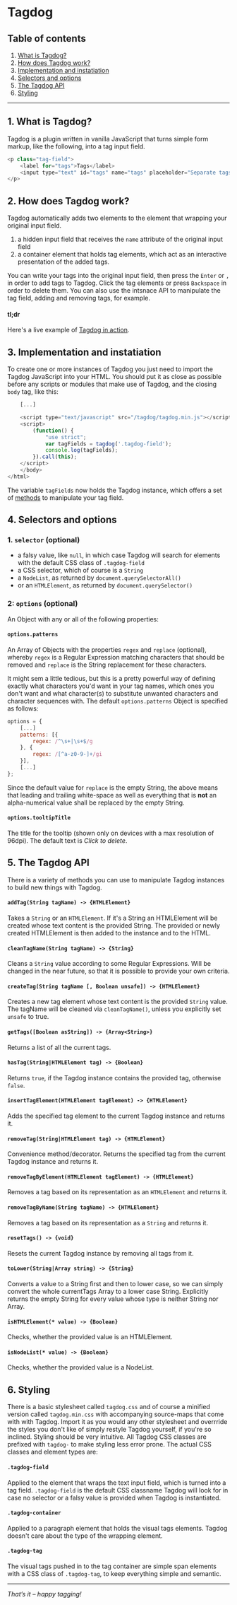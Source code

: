 # Tagdog

## Table of contents
1. [What is Tagdog?](#user-content-1-what-is-tagdog)
2. [How does Tagdog work?](#user-content-2-how-does-tagdog-work)
3. [Implementation and instatiation](#user-content-3-implementation-and-instatiation)
4. [Selectors and options](#user-content-4-selectors-and-options)
5. [The Tagdog API](#user-content-5-the-tagdog-api)
6. [Styling](#user-content-6-styling)

---

## 1. What is Tagdog?
Tagdog is a plugin written in vanilla JavaScript that turns simple form markup, like the following, into a tag input field.

```javascript
<p class="tag-field">
	<label for="tags">Tags</label>
	<input type="text" id="tags" name="tags" placeholder="Separate tags with commas" />
</p>
```


## 2. How does Tagdog work?		
Tagdog automatically adds two elements to the element that wrapping your original input field.

1. a hidden input field that receives the `name` attribute of the original input field
2. a container element that holds tag elements, which act as an interactive presentation of the added tags.

You can write your tags into the original input field, then press the `Enter` or `,` in order to add tags to Tagdog. Click the tag elements or press `Backspace` in order to delete them. You can also use the intsnace API to manipulate the tag field, adding and removing tags, for example.

#### tl;dr
Here's a live example of [Tagdog in action](https://showcase.letmeco.de/tagdog/).


## 3. Implementation and instatiation
To create one or more instances of Tagdog you just need to import the Tagdog JavaScript into your HTML. You should put it as close as possible before any scripts or modules that make use of Tagdog, and the closing `body` tag, like this:

```javascript
	[...]

	<script type="text/javascript" src="/tagdog/tagdog.min.js"></script>
	<script>
		(function() {
			"use strict";
			var tagFields = tagdog('.tagdog-field');
			console.log(tagFields);
		}).call(this);
	</script>
	</body>
</html>
```

The variable `tagFields` now holds the Tagdog instance, which offers a set of [methods](#user-content-5-the-tagdog-api) to manipulate your tag field.


## 4. Selectors and options

### 1. `selector` (optional)

- a falsy value, like `null`, in which case Tagdog will search for elements with the default CSS class of `.tagdog-field`
- a CSS selector, which of course is a `String`
- a `NodeList`, as returned by `document.querySelectorAll()`
- or an `HTMLElement`, as returned by `document.querySelector()`

### 2: `options` (optional)
An Object with any or all of the following properties:

#### `options.patterns`
An Array of Objects with the properties `regex` and `replace` (optional), whereby `regex` is a Regular Expression matching characters that should be removed and `replace` is the String replacement for these characters. 

It might sem a little tedious, but this is a pretty powerful way of defining exactly what characters you'd want in your tag names, which ones you don't want and what character(s) to substitute unwanted characters and character sequences with. The default `options.patterns` Object is specified as follows:

```javascript
options = {
	[...]
	patterns: [{
		regex: /^\s+|\s+$/g
	}, {
		regex: /[^a-z0-9-]+/gi
	}],
	[...]
};
```
Since the default value for `replace` is the empty String, the above means that leading and trailing white-space as well as everything that is **not** an alpha-numerical value shall be replaced by the empty String.

#### `options.tooltipTitle`
The title for the tooltip (shown only on devices with a max resolution of 96dpi). The default text is *Click to delete*.


## 5. The Tagdog API
There is a variety of methods you can use to manipulate Tagdog instances to build new things with Tagdog.

#### `addTag(String tagName) -> {HTMLElement}`
Takes a `String` or an `HTMLElement`.  If it's a String an HTMLElement will be created whose text content is the provided String. The provided or newly created HTMLElement is then added to the instance and to the HTML.

#### `cleanTagName(String tagName) -> {String}`
Cleans a `String` value according to some Regular Expressions. Will be changed in the near future, so that it is possible to provide your own criteria.

#### `createTag(String tagName [, Boolean unsafe]) -> {HTMLElement}`
Creates a new tag element whose text content is the provided `String` value. The tagName will be cleaned via `cleanTagName()`, unless you explicitly set `unsafe` to true.

#### `getTags([Boolean asString]) -> {Array<String>}`
Returns a list of all the current tags.

#### `hasTag(String|HTMLElement tag) -> {Boolean}`
Returns `true`, if the Tagdog instance contains the provided tag, otherwise `false`. 

#### `insertTagElement(HTMLElement tagElement) -> {HTMLElement}`
Adds the specified tag element to the current Tagdog instance and returns it.

#### `removeTag(String|HTMLElement tag) -> {HTMLElement}`
Convenience method/decorator. Returns the specified tag from the current Tagdog instance and returns it.

#### `removeTagByElement(HTMLElement tagElement) -> {HTMLElement}`
Removes a tag based on its representation as an `HTMLElement` and returns it.

#### `removeTagByName(String tagName) -> {HTMLElement}`
Removes a tag based on its representation as a `String` and returns it.

#### `resetTags() -> {void}`
Resets the current Tagdog instance by removing all tags from it.

#### `toLower(String|Array string) -> {String}`
Converts a value to a String first and then to lower case, so we can simply convert the whole currentTags Array to a lower case String. Explicitly returns the empty String for every value whose type is neither String nor Array.

#### `isHTMLElement(* value) -> {Boolean}`
Checks, whether the provided value is an HTMLElement.

#### `isNodeList(* value) -> {Boolean}`
Checks, whether the provided value is a NodeList.


## 6. Styling

There is a basic stylesheet called `tagdog.css` and of course a minified version called `tagdog.min.css` with accompanying source-maps that come with with Tagdog. Import it as you would any other stylesheet and overrride the styles you don't like of simply restyle Tagdog yourself, if you're so inclined. Styling should be very intuitive. All Tagdog CSS classes are prefixed with `tagdog-` to make styling less error prone. The actual CSS classes and element types are:

#### `.tagdog-field`
Applied to the element that wraps the text input field, which is turned into a tag field. `.tagdog-field` is the default CSS classname Tagdog will look for in case no selector or a falsy value is provided when Tagdog is instantiated.

#### `.tagdog-container`
Applied to a paragraph element that holds the visual tags elements. Tagdog doesn't care about the type of the wrapping element.

#### `.tagdog-tag`
The visual tags pushed in to the tag container are simple span elements with a CSS class of `.tagdog-tag`, to keep everything simple and semantic.


---

*That’s it – happy tagging!*